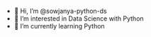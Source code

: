 - 👋 Hi, I’m @sowjanya-python-ds
- 👀 I’m interested in Data Science with Python
- 🌱 I’m currently learning Python

<!---
sowjanya-python-ds/sowjanya-python-ds is a ✨ special ✨ repository because its `README.md` (this file) appears on your GitHub profile.
You can click the Preview link to take a look at your changes.
--->
